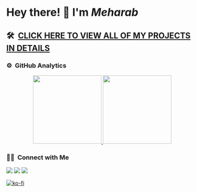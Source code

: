# **Hey there! 👋 I'm _Meharab_**

<!--script src="https://platform.linkedin.com/badges/js/profile.js" async defer type="text/javascript"></script>

<div class="badge-base LI-profile-badge" data-locale="en_US" data-size="medium" data-theme="dark" data-type="VERTICAL" data-vanity="meharab124" data-version="v1">
  <a class="badge-base__link LI-simple-link" href="https://bd.linkedin.com/in/meharab124?trk=profile-badge">Meharab L.</a>
</div>      

<br-->

## 🛠 &nbsp;[CLICK HERE TO VIEW ALL OF MY PROJECTS IN DETAILS](https://meharab.github.io)

### ⚙️ &nbsp;GitHub Analytics

<p align="center">
<a href="https://github.com/meharab">
  <img height="180em" src="https://github-readme-stats-eight-theta.vercel.app/api?username=meharab&show_icons=true&theme=algolia&include_all_commits=true&count_private=true"/>
  <img height="180em" src="https://github-readme-stats-eight-theta.vercel.app/api/top-langs/?username=meharab&layout=compact&langs_count=8&theme=algolia"/>
</a>
</p>

### 🤝🏻 &nbsp;Connect with Me

<p>
<a href="https://www.meharab.github.io"><img src="https://img.shields.io/badge/-Meharab-3423A6?style=flat&logo=Google-Chrome&logoColor=white"/></a>
<a href="https://linkedin.com/in/meharab124"><img src="https://img.shields.io/badge/-Meharab-0077B5?style=flat&logo=Linkedin&logoColor=white"/></a>
<!--a href="mailto:avsingh@umass.edu"><img src="https://img.shields.io/badge/-avsingh@umass.edu-D14836?style=flat&logo=Gmail&logoColor=white"/></a-->
  <a href="https://twitter.com/LatifMeharab"><img src="https://img.shields.io/badge/-Meharab-0077B5?style=flat&logo=Twitter&logoColor=white"/></a>
</p>

[![ko-fi](https://ko-fi.com/img/githubbutton_sm.svg)](https://ko-fi.com/I2I3GTC5K)
